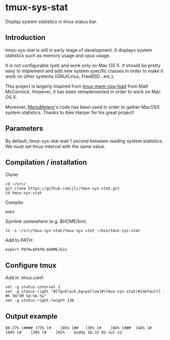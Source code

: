 # tmux-sys-stat

Display system statistics in tmux status bar.

## Introduction

tmux-sys-stat is still in early stage of development. It displays system statistics such as memory usage and cpus usage.

It is not configurable (yet) and work only on Mac OS X.
It should be pretty easy to implement and add new system specific classes in order to make it work on other systems (GNU/Linux, FreeBSD...etc.).

This project is largerly inspired from [tmux-mem-cpu-load](https://github.com/thewtex/tmux-mem-cpu-load/) from Matt McCormick.
However, it has been reimplemented in order to work on Mac OS X.

Moreover, [MenuMeters](http://www.ragingmenace.com/software/menumeters/)'s code has been used in order to gather MacOSX system statistics.
Thanks to Alex Harper for his great project!

## Parameters

By default, tmux-sys-stat wait 1 second between reading system statistics. We must set tmux-interval with the same value.

## Compilation / installation

Clone:

    cd ~/src/
    git clone https://github.com/jlc/tmux-sys-stat.git
    cd tmux-sys-stat

Compile:

    make

Symlink somewhere (e.g. $HOME/bin):

    ln -s ~/src/tmux-sys-stat/tmux-sys-stat ~/bin/tmux-sys-stat

Add to PATH:

    export PATH=$PATH:$HOME/bin

## Configure tmux

Add in .tmux.conf:

    set -g status-interval 1
    set -g status-right "#[fg=black,bg=yellow]#(tmux-sys-stat)#[default] - #h %H:%M %d-%b-%y"
    set -g status-right-length 130

## Output example

    80.27% [#### ]73% [#    ]05% [##   ]36% [#    ]04% [###  ]44% [#    ]04% [#    ]20% [#    ]02%  - buddy 16:32 02-Jul-12

